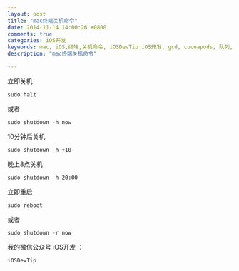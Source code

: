 ```yaml
---
layout: post
title: "mac终端关机命令"
date: 2014-11-14 14:00:26 +0800
comments: true
categories: iOS开发
keywords: mac, iOS,终端,关机命令, iOSDevTip iOS开发, gcd, cocoapods, 队列, 个人博客, 刚刚在线
description: "mac终端关机命令" 

---
```


立即关机

	sudo halt
或者
	
	sudo shutdown -h now


10分钟后关机

	sudo shutdown -h +10


晚上8点关机

	sudo shutdown -h 20:00


立即重启
	
	sudo reboot
或者
	
	sudo shutdown -r now
	

我的微信公众号 iOS开发 ：

	iOSDevTip
